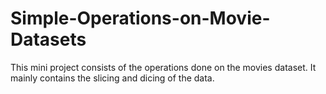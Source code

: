 # Simple-Operations-on-Movie-Datasets
This mini project consists of the operations done on the movies dataset. It mainly contains the slicing and dicing of the data.
